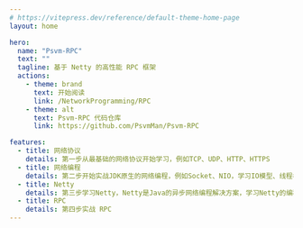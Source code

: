 ```yaml
---
# https://vitepress.dev/reference/default-theme-home-page
layout: home

hero:
  name: "Psvm-RPC"
  text: ""
  tagline: 基于 Netty 的高性能 RPC 框架
  actions:
    - theme: brand
      text: 开始阅读
      link: /NetworkProgramming/RPC
    - theme: alt
      text: Psvm-RPC 代码仓库
      link: https://github.com/PsvmMan/Psvm-RPC

features:
  - title: 网络协议
    details: 第一步从最基础的网络协议开始学习，例如TCP、UDP、HTTP、HTTPS
  - title: 网络编程
    details: 第二步开始实战JDK原生的网络编程，例如Socket、NIO，学习IO模型、线程模型、网络编程基础等
  - title: Netty
    details: 第三步学习Netty，Netty是Java的异步网络编程解决方案，学习Netty的编程原理
  - title: RPC
    details: 第四步实战 RPC
---
```


